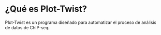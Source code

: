 # ¿Qué es Plot-Twist?

Plot-Twist es un programa diseñado para automatizar el proceso de análisis de datos de ChIP-seq. 

